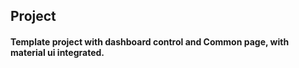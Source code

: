 ## Project

#### Template project with dashboard control and Common page, with material ui integrated.
